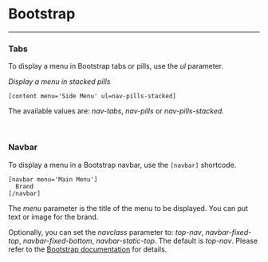 
# Bootstrap

---

### Tabs

To display a menu in Bootstrap tabs or pills, use the *ul* parameter.

*Display a menu in stacked pills*

~~~
[content menu='Side Menu' ul=nav-pills-stacked]
~~~

The available values are: *nav-tabs*, *nav-pills* or *nav-pills-stacked*.

&nbsp;

### Navbar

To display a menu in a Bootstrap navbar, use the `[navbar]` shortcode.

~~~
[navbar menu='Main Menu']
  Brand
[/navbar]
~~~

The *menu* parameter is the title of the menu to be displayed. You can put text or image for the brand.

Optionally, you can set the *navclass* parameter to: *top-nav*, *navbar-fixed-top*, *navbar-fixed-bottom*, *navbar-static-top*. The default is *top-nav*. Please refer to the [Bootstrap documentation](http://getbootstrap.com/components/#navbar) for details.
